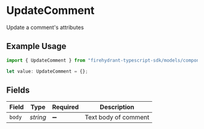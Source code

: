 # UpdateComment

Update a comment's attributes

## Example Usage

```typescript
import { UpdateComment } from "firehydrant-typescript-sdk/models/components";

let value: UpdateComment = {};
```

## Fields

| Field                | Type                 | Required             | Description          |
| -------------------- | -------------------- | -------------------- | -------------------- |
| `body`               | *string*             | :heavy_minus_sign:   | Text body of comment |